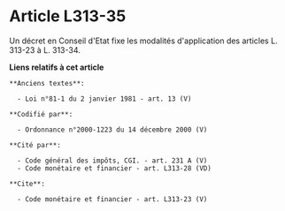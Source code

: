 # Article L313-35

Un décret en Conseil d'Etat fixe les modalités d'application des articles L. 313-23 à L. 313-34.

**Liens relatifs à cet article**

	**Anciens textes**:

	  - Loi n°81-1 du 2 janvier 1981 - art. 13 (V)

	**Codifié par**:

	  - Ordonnance n°2000-1223 du 14 décembre 2000 (V)

	**Cité par**:

	  - Code général des impôts, CGI. - art. 231 A (V)
	  - Code monétaire et financier - art. L313-28 (VD)

	**Cite**:

	  - Code monétaire et financier - art. L313-23 (V)
